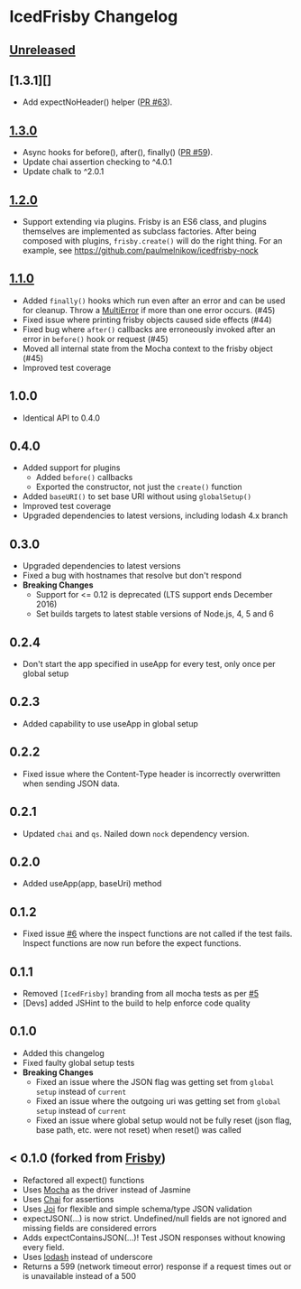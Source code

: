 # IcedFrisby Changelog

## [Unreleased][]

## [1.3.1][]

- Add expectNoHeader() helper ([PR #63][]).

[PR #63]: https://github.com/MarkHerhold/IcedFrisby/pull/63

## [1.3.0][]

- Async hooks for before(), after(), finally() ([PR #59][]).
- Update chai assertion checking to ^4.0.1
- Update chalk to ^2.0.1

[PR #59]: https://github.com/MarkHerhold/IcedFrisby/pull/59

## [1.2.0][]

- Support extending via plugins. Frisby is an ES6 class, and plugins
  themselves are implemented as subclass factories. After being
  composed with plugins, `frisby.create()` will do the right thing.
  For an example, see https://github.com/paulmelnikow/icedfrisby-nock

## [1.1.0][]

- Added `finally()` hooks which run even after an error and can be used for
  cleanup. Throw a [MultiError][] if more than one error occurs. (#45)
- Fixed issue where printing frisby objects caused side effects (#44)
- Fixed bug where `after()` callbacks are erroneously invoked after an error
  in `before()` hook or request (#45)
- Moved all internal state from the Mocha context to the frisby object (#45)
- Improved test coverage

[MultiError]: https://github.com/joyent/node-verror#reference-multierror

## 1.0.0

- Identical API to 0.4.0

## 0.4.0
- Added support for plugins
    - Added `before()` callbacks
    - Exported the constructor, not just the `create()` function
- Added `baseURI()` to set base URI without using `globalSetup()`
- Improved test coverage
- Upgraded dependencies to latest versions, including lodash 4.x branch

## 0.3.0
- Upgraded dependencies to latest versions
- Fixed a bug with hostnames that resolve but don't respond
- **Breaking Changes**
  - Support for <= 0.12 is deprecated (LTS support ends December 2016)
  - Set builds targets to latest stable versions of Node.js, 4, 5 and 6

## 0.2.4
- Don't start the app specified in useApp for every test, only once per global setup

## 0.2.3
- Added capability to use useApp in global setup

## 0.2.2
- Fixed issue where the Content-Type header is incorrectly overwritten when sending JSON data.

## 0.2.1
- Updated `chai` and `qs`. Nailed down `nock` dependency version.

## 0.2.0
- Added useApp(app, baseUri) method

## 0.1.2
- Fixed issue [#6](https://github.com/RobertHerhold/IcedFrisby/issues/6) where the inspect functions are not called if the test fails. Inspect functions are now run before the expect functions.

## 0.1.1
- Removed `[IcedFrisby]` branding from all mocha tests as per [#5](https://github.com/RobertHerhold/IcedFrisby/pull/5)
- [Devs] added JSHint to the build to help enforce code quality

## 0.1.0
- Added this changelog
- Fixed faulty global setup tests
- **Breaking Changes**
  - Fixed an issue where the JSON flag was getting set from `global setup` instead of `current`
  - Fixed an issue where the outgoing uri was getting set from `global setup` instead of `current`
  - Fixed an issue where global setup would not be fully reset (json flag, base path, etc. were not reset) when reset() was called

## < 0.1.0 (forked from [Frisby](https://github.com/vlucas/frisby))
* Refactored all expect() functions
* Uses [Mocha](https://github.com/mochajs/mocha) as the driver instead of Jasmine
* Uses [Chai](https://github.com/chaijs/chai) for assertions
* Uses [Joi](https://github.com/hapijs/joi) for flexible and simple schema/type JSON validation
* expectJSON(...) is now strict. Undefined/null fields are not ignored and missing fields are considered errors
* Adds expectContainsJSON(...)! Test JSON responses without knowing every field.
* Uses [lodash](https://github.com/lodash/lodash) instead of underscore
* Returns a 599 (network timeout error) response if a request times out or is unavailable instead of a 500

[Unreleased]: https://github.com/MarkHerhold/IcedFrisby/compare/1.2.0...HEAD
[1.3.0]: https://github.com/MarkHerhold/IcedFrisby/compare/1.3.0...1.2.0
[1.2.0]: https://github.com/MarkHerhold/IcedFrisby/compare/1.2.0...1.1.0
[1.1.0]: https://github.com/MarkHerhold/IcedFrisby/compare/1.1.0...1.0.0
